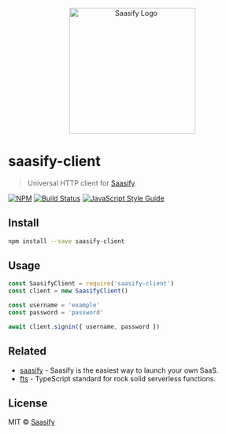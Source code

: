 <p align="center">
  <a href="https://saasify.sh" title="Saasify">
    <img src="https://raw.githubusercontent.com/saasify-sh/saasify/master/logo-vert-white@4x.png" alt="Saasify Logo" width="256" />
  </a>
</p>

# saasify-client

> Universal HTTP client for [Saasify](https://saasify.sh).

[![NPM](https://img.shields.io/npm/v/saasify-client.svg)](https://www.npmjs.com/package/saasify-client) [![Build Status](https://travis-ci.com/saasify/saasify.svg?branch=master)](https://travis-ci.com/saasify/saasify) [![JavaScript Style Guide](https://img.shields.io/badge/code_style-standard-brightgreen.svg)](https://standardjs.com)

## Install

```bash
npm install --save saasify-client
```

## Usage

```js
const SaasifyClient = require('saasify-client')
const client = new SaasifyClient()

const username = 'example'
const password = 'password'

await client.signin({ username, password })
```

## Related

- [saasify](https://saasify.sh) - Saasify is the easiest way to launch your own SaaS.
- [fts](https://github.com/transitive-bullshit/functional-typescript) - TypeScript standard for rock solid serverless functions.

## License

MIT © [Saasify](https://saasify.sh)
